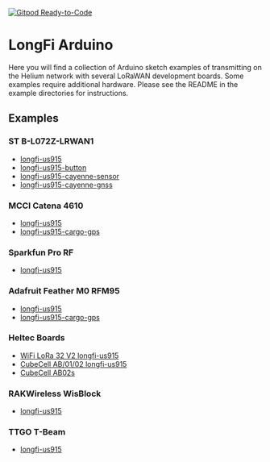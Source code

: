 [![Gitpod Ready-to-Code](https://img.shields.io/badge/Gitpod-Ready--to--Code-blue?logo=gitpod)](https://gitpod.io/#https://github.com/helium/longfi-arduino) 

# LongFi Arduino  

Here you will find a collection of Arduino sketch examples of transmitting on the Helium network with several LoRaWAN development boards. Some examples require additional hardware. Please see the README in the example directories for instructions.

## Examples
### ST B-L072Z-LRWAN1
* [longfi-us915](ST-B-L072Z-LRWAN1/longfi-us915)
* [longfi-us915-button](ST-B-L072Z-LRWAN1/longfi-us915-button)
* [longfi-us915-cayenne-sensor](ST-B-L072Z-LRWAN1/longfi-us915-cayenne-sensor)
* [longfi-us915-cayenne-gnss](ST-B-L072Z-LRWAN1/longfi-us915-cayenne-gnss)

### MCCI Catena 4610
* [longfi-us915](MCCI-Catena-4610/longfi-us915)
* [longfi-us915-cargo-gps](GPS)

### Sparkfun Pro RF
* [longfi-us915](Sparkfun-Pro-RF/longfi-us915)

### Adafruit Feather M0 RFM95
* [longfi-us915](Adafruit-Feather-M0-RFM95/longfi-us915)
* [longfi-us915-cargo-gps](GPS)

### Heltec Boards
* [WiFi LoRa 32 V2 longfi-us915](Heltec-WiFi-LoRa-32-V2/longfi-us915)
* [CubeCell AB/01/02 longfi-us915](Heltec-CubeCell-Board/longfi-us915)
* [CubeCell AB02s](Heltec-CubeCell-Board/helium-mapper)


### RAKWireless WisBlock 
* [longfi-us915](RAKWireless-WisBlock/longfi-us915/)

### TTGO T-Beam
* [longfi-us915](/TTGO-TBeam-Tracker)
